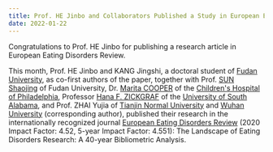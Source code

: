 ```yaml
---
title: Prof. HE Jinbo and Collaborators Published a Study in European Eating Disorders Review, an Internationally Recognized Journal 
date: 2022-01-22
---
```


Congratulations to Prof. HE Jinbo for publishing a research article in European Eating Disorders Review.

<!--more-->

This month, Prof. HE Jinbo and KANG Jingshi, a doctoral student of [Fudan University](https://www.fudan.edu.cn/en/), as co-first authors of the paper, together with Prof. [SUN Shaojing](https://scholar.google.com/citations?user=uSkq5S4AAAAJ&hl=en) of Fudan University, Dr. [Marita COOPER](https://scholar.google.com/citations?user=h89Zf4sAAAAJ&hl=en) of the [Children's Hospital of Philadelphia](https://www.chop.edu/), Professor [Hana F. ZICKGRAF](https://scholar.google.com/citations?user=skgAevwAAAAJ&hl=en&inst=17164888368768973094&oi=sra) of the [University of South Alabama](https://www.southalabama.edu/), and Prof. ZHAI Yujia of [Tianjin Normal University](http://www.tjnu.edu.cn/#) and [Wuhan University](https://en.whu.edu.cn/) (corresponding author), published their research in the internationally recognized journal [European Eating Disorders Review](https://onlinelibrary.wiley.com/journal/10990968) (2020 Impact Factor: 4.52, 5-year Impact Factor: 4.551): The Landscape of Eating Disorders Research: A 40-year Bibliometric Analysis.

